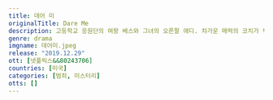 ```yaml
---
title: 데어 미
originalTitle: Dare Me
description: 고등학교 응원단의 여왕 베스와 그녀의 오른팔 애디. 차가운 매력의 코치가 부임하면서 이들의 세상이 흔들린다. 헌신적인 마음이 다른 누군가를 향하기 시작했기 때문에.
genre: drama
imgname: 데어미.jpeg
release: "2019.12.29"
ott: [넷플릭스&&80243706]
countries: [미국]
categories: [범죄, 미스터리]
otts: []
---
```

